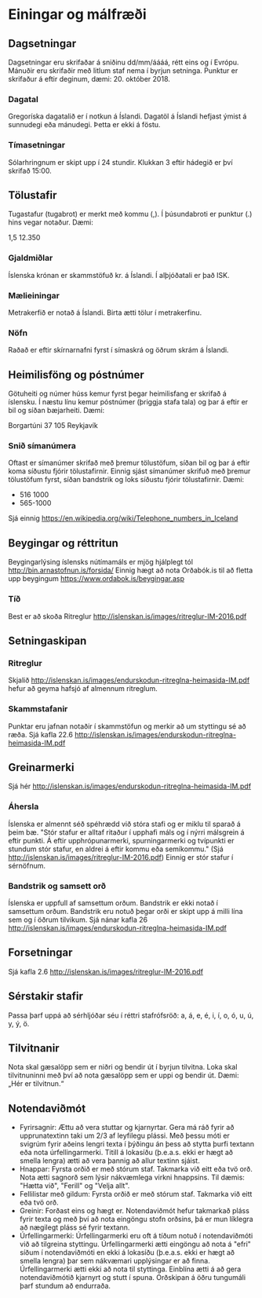 # Einingar og málfræði

## Dagsetningar

Dagsetningar eru skrifaðar á sniðinu dd/mm/áááá, rétt eins og í Evrópu. Mánuðir eru skrifaðir með litlum staf nema í byrjun setninga. Punktur er skrifaður á eftir deginum, dæmi: 20. október 2018.

### Dagatal

Gregoríska dagatalið er í notkun á Íslandi. Dagatöl á Íslandi hefjast ýmist á sunnudegi eða mánudegi. Þetta er ekki á föstu.

### Tímasetningar

Sólarhringnum er skipt upp í 24 stundir. Klukkan 3 eftir hádegið er því skrifað 15:00.

## Tölustafir

Tugastafur (tugabrot) er merkt með kommu (,). Í þúsundabroti er punktur (.) hins vegar notaður. Dæmi:

1,5
12.350

### Gjaldmiðlar

Íslenska krónan er skammstöfuð kr. á Íslandi. Í alþjóðatali er það ISK.

### Mælieiningar

Metrakerfið er notað á Íslandi. Birta ætti tölur í metrakerfinu.

### Nöfn

Raðað er eftir skírnarnafni fyrst í símaskrá og öðrum skrám á Íslandi.

## Heimilisföng og póstnúmer

Götuheiti og númer húss kemur fyrst þegar heimilisfang er skrifað á íslensku. Í næstu línu kemur póstnúmer (þriggja stafa tala) og þar á eftir er bil og síðan bæjarheiti. Dæmi:

Borgartúni 37
105 Reykjavík

### Snið símanúmera

Oftast er símanúmer skrifað með þremur tölustöfum, síðan bil og þar á eftir koma síðustu fjórir tölustafirnir. Einnig sjást símanúmer skrifuð með þremur tölustöfum fyrst, síðan bandstrik og loks síðustu fjórir tölustafirnir. Dæmi:

* 516 1000
* 565-1000

Sjá einnig https://en.wikipedia.org/wiki/Telephone_numbers_in_Iceland

## Beygingar og réttritun

Beygingarlýsing íslensks nútímamáls er mjög hjálplegt tól http://bin.arnastofnun.is/forsida/
Einnig hægt að nota Orðabók.is til að fletta upp beygingum https://www.ordabok.is/beygingar.asp

### Tíð

Best er að skoða Ritreglur http://islenskan.is/images/ritreglur-IM-2016.pdf

## Setningaskipan

### Ritreglur

Skjalið http://islenskan.is/images/endurskodun-ritreglna-heimasida-IM.pdf hefur að geyma hafsjó af almennum ritreglum.

### Skammstafanir

Punktar eru jafnan notaðir í skammstöfun og merkir að um styttingu sé að ræða. Sjá kafla 22.6 http://islenskan.is/images/endurskodun-ritreglna-heimasida-IM.pdf

## Greinarmerki

Sjá hér http://islenskan.is/images/endurskodun-ritreglna-heimasida-IM.pdf

### Áhersla

Íslenska er almennt séð spéhrædd við stóra stafi og er miklu til sparað á þeim bæ. "Stór stafur er alltaf ritaður í upphafi máls og í nýrri málsgrein á eftir punkti. Á eftir upphrópunarmerki, spurningarmerki og tvípunkti er stundum stór stafur, en aldrei á eftir kommu eða semíkommu." (Sjá http://islenskan.is/images/ritreglur-IM-2016.pdf) Einnig er stór stafur í sérnöfnum.

### Bandstrik og samsett orð

Íslenska er uppfull af samsettum orðum. Bandstrik er ekki notað í samsettum orðum. Bandstrik eru notuð þegar orði er skipt upp á milli lína sem og í öðrum tilvikum. Sjá nánar kafla 26 http://islenskan.is/images/endurskodun-ritreglna-heimasida-IM.pdf

## Forsetningar

Sjá kafla 2.6 http://islenskan.is/images/ritreglur-IM-2016.pdf

## Sérstakir stafir

Passa þarf uppá að sérhljóðar séu í réttri stafrófsröð: a, á, e, é, i, í, o, ó, u, ú, y, ý, ö.

## Tilvitnanir

Nota skal gæsalöpp sem er niðri og bendir út í byrjun tilvitna. Loka skal tilvitnuninni með því að nota gæsalöpp sem er uppi og bendir út. Dæmi: „Hér er tilvitnun.“

## Notendaviðmót

* Fyrirsagnir: Ættu að vera stuttar og kjarnyrtar. Gera má ráð fyrir að upprunatextinn taki um 2/3 af leyfilegu plássi. Með þessu móti er svigrúm fyrir aðeins lengri texta í þýðingu án þess að stytta þurfi textann eða nota úrfellingarmerki. Titill á lokasíðu (þ.e.a.s. ekki er hægt að smella lengra) ætti að vera þannig að allur textinn sjáist.
* Hnappar: Fyrsta orðið er með stórum staf. Takmarka við eitt eða tvö orð. Nota ætti sagnorð sem lýsir nákvæmlega virkni hnappsins. Til dæmis: "Hætta við", "Ferill" og "Velja allt".
* Fellilistar með gildum: Fyrsta orðið er með stórum staf. Takmarka við eitt eða tvö orð.
* Greinir: Forðast eins og hægt er. Notendaviðmót hefur takmarkað pláss fyrir texta og með því að nota eingöngu stofn orðsins, þá er mun líklegra að nægilegt pláss sé fyrir textann.
* Úrfellingarmerki: Úrfellingarmerki eru oft á tíðum notuð í notendaviðmóti við að tilgreina styttingu. Úrfellingarmerki ætti eingöngu að nota á "efri" síðum í notendaviðmóti en ekki á lokasíðu (þ.e.a.s. ekki er hægt að smella lengra) þar sem nákvæmari upplýsingar er að finna. Úrfellingarmerki ætti ekki að nota til styttinga. Einblína ætti á að gera notendaviðmótið kjarnyrt og stutt í spuna. Orðskipan á öðru tungumáli þarf stundum að endurraða.
